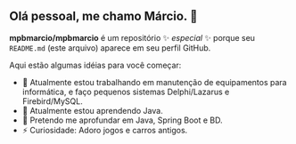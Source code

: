 
## Olá pessoal, me chamo Márcio. 👋

**mpbmarcio/mpbmarcio** é um repositório ✨ _especial_ ✨ porque seu `README.md` (este arquivo) aparece em seu perfil GitHub.

Aqui estão algumas idéias para você começar:

- 🔭 Atualmente estou trabalhando em manutenção de equipamentos para informática, e faço pequenos sistemas Delphi/Lazarus e Firebird/MySQL.
- 🌱 Atualmente estou aprendendo Java.
- 👯 Pretendo me aprofundar em Java, Spring Boot e BD.
- ⚡ Curiosidade: Adoro jogos e carros antigos.
